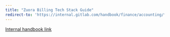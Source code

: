 ```yaml
---
title: "Zuora Billing Tech Stack Guide"
redirect-to: 'https://internal.gitlab.com/handbook/finance/accounting/finance-ops/billing-ops/zuora-billing/'
---
```


[Internal handbook link](https://internal.gitlab.com/handbook/finance/accounting/finance-ops/billing-ops/zuora-billing/)

